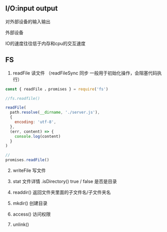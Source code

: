 ## I/O:input output

对外部设备的输入输出

外部设备

IO的速度往往低于内存和cpu的交互速度



## FS

1. readFile 读文件 （readFileSync 同步 一般用于初始化操作，会阻塞代码执行）

```js
const { readFile ，promises } = require('fs')

//fs.readfile()

readFile(
  path.resolve(__dirname, './server.js'),
  {
    encoding: 'utf-8',
  },
  (err, content) => {
    console.log(content)
  }
)

//
promises.readFile()
```

2. writeFile 写文件

3. stat 文件详情  .isDirectory() true / false 是否是目录

4. readdir() 返回文件夹里面的子文件名/子文件夹名

5. mkdir() 创建目录

6. access() 访问权限
7. unlink()